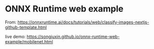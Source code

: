 # ONNX Runtime web example

From: https://onnxruntime.ai/docs/tutorials/web/classify-images-nextjs-github-template.html

live demo: https://songjuxin.github.io/onnx-runtime-web-example/mobilenet.html
